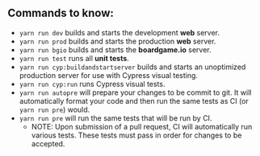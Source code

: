 ## Commands to know:

* `yarn run dev` builds and starts the development **web** server.
* `yarn run prod` builds and starts the production **web** server.
* `yarn run bgio` builds and starts the **boardgame.io** server.
* `yarn run test` runs all **unit tests**.
* `yarn run cyp:buildandstartserver` builds and starts an unoptimized production server for use with Cypress visual testing.
* `yarn run cyp:run` runs Cypress visual tests.
* `yarn run autopre` will prepare your changes to be commit to git.  It will automatically format your code and then run the same tests as CI (or `yarn run pre`) would.
* `yarn run pre` will run the same tests that will be run by CI.
  * NOTE: Upon submission of a pull request, CI will automatically run various tests.  These tests must pass in order for changes to be accepted.

